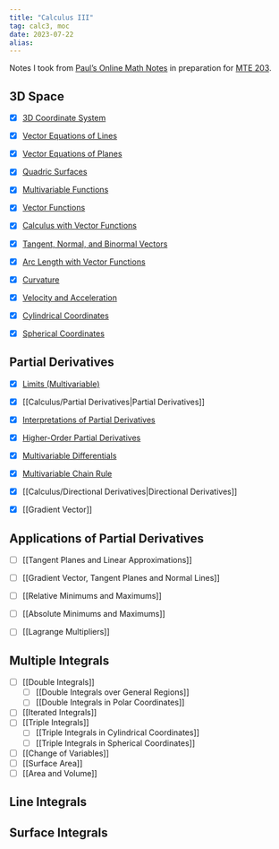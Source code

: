 ```yaml
---
title: "Calculus III"
tag: calc3, moc
date: 2023-07-22
alias:
---
```


Notes I took from [Paul’s Online Math Notes](https://tutorial.math.lamar.edu/Classes/CalcIII/CalcIII.aspx) in preparation for [MTE 203](2B/MTE%20203/MTE%20203.md).

## 3D Space
- [x] [3D Coordinate System](Calculus/3D%20Coordinate%20System.md)
- [x] [Vector Equations of Lines](Calculus/Vector%20Equations%20of%20Lines.md)
- [x] [Vector Equations of Planes](Calculus/Vector%20Equations%20of%20Planes.md)
- [x] [Quadric Surfaces](Calculus/Quadric%20Surfaces.md)
- [x] [Multivariable Functions](Calculus/Functions%20of%20Several%20Variables.md)
- [x] [Vector Functions](Calculus/Vector%20Functions.md)
- [x] [Calculus with Vector Functions](Calculus/Calculus%20with%20Vector%20Functions.md)
- [x] [Tangent, Normal, and Binormal Vectors](Calculus/Tangent,%20Normal,%20and%20Binormal%20Vectors.md)
- [x] [Arc Length with Vector Functions](Calculus/Arc%20Length%20with%20Vector%20Functions.md)
- [x] [Curvature](Calculus/Curvature.md)
- [x] [Velocity and Acceleration](Calculus/Velocity%20And%20Acceleration.md)
- [x] [Cylindrical Coordinates](Calculus/Cylindrical%20Coordinates.md)
- [x] [Spherical Coordinates](Calculus/Spherical%20Coordinates.md)


## Partial Derivatives
- [x] [Limits (Multivariable)](Calculus/Limits%20(Multivariable).md)
- [x] [[Calculus/Partial Derivatives|Partial Derivatives]]
- [x] [Interpretations of Partial Derivatives](Calculus/Interpretations%20of%20Partial%20Derivatives.md)
- [x] [Higher-Order Partial Derivatives](Calculus/Higher%20Order%20Partial%20Derivatives.md)
- [x] [Multivariable Differentials](Calculus/Multivariable%20Differentials.md)
- [x] [Multivariable Chain Rule](Calculus/Multivariable%20Chain%20Rule.md)
- [x] [[Calculus/Directional Derivatives|Directional Derivatives]]
- [x] [[Gradient Vector]]


## Applications of Partial Derivatives
- [ ] [[Tangent Planes and Linear Approximations]]
- [ ] [[Gradient Vector, Tangent Planes and Normal Lines]]
- [ ] [[Relative Minimums and Maximums]]
- [ ] [[Absolute Minimums and Maximums]]
- [ ] [[Lagrange Multipliers]]


## Multiple Integrals
- [ ] [[Double Integrals]]
	- [ ] [[Double Integrals over General Regions]]
	- [ ] [[Double Integrals in Polar Coordinates]]
- [ ] [[Iterated Integrals]]
- [ ] [[Triple Integrals]]
	- [ ] [[Triple Integrals in Cylindrical Coordinates]]
	- [ ] [[Triple Integrals in Spherical Coordinates]]
- [ ] [[Change of Variables]]
- [ ] [[Surface Area]]
- [ ] [[Area and Volume]]

## Line Integrals


## Surface Integrals
